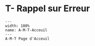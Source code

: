 # T- Rappel sur Erreur

```{figure} Docs/A-M-T-Acceuil.png
---
width: 100%
name: A-M-T-Acceuil
---
A-M-T Page d'Acceuil
```